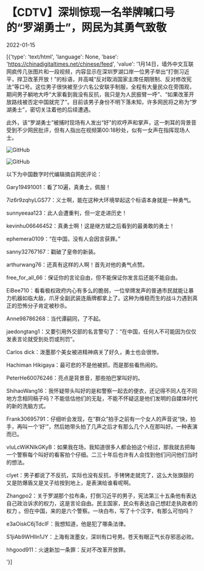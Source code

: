 # 【CDTV】深圳惊现一名举牌喊口号的“罗湖勇士”，网民为其勇气致敬

2022-01-15

[{'type': 'text/html', 'language': None, 'base': 'https://chinadigitaltimes.net/chinese/feed', 'value': '1月14日，墙外中文互联网疯传几张图片和一段视频，内容显示在深圳罗湖口岸一位男子举出“打倒习近平，捍卫改革开放！”的标语，并高喊“反对取消国家主席任期限制、反对修改宪法”等口号。这位男子很快被至少六名公安联手制服，全程有大量民众在旁围观，期间男子躺地大呼“大家看到我没有反抗，我只是为人民振臂一呼”、“如果改革开放路线被否定中国就完了”。目前该男子身份不明下落未知，许多网民将之称为“罗湖勇士”，密切关注着他的后续遭遇。

此外，该“罗湖勇士”被捕时现场有人发出“好”的欢呼声和掌声，这一刺耳的背景音受到不少网民批评，但有人指出在视频第00:18秒处，似有一女声在指挥现场人士。

![GitHub](https://chinadigitaltimes.net/chinese/files/2022/01/image-1642240872770.png)

![GitHub](https://chinadigitaltimes.net/chinese/files/2022/01/image-1642241099568.png)



以下为中国数字时代编辑摘自网民评论：



Gary19491001：看了10遍，真勇士，佩服！

7iz6r9zqhyLGS77：义士啊，能在这种大环境举起这个标语本身就是一种勇气。

sunnyeeaa123：此人会遭重判，但一定走进历史！

kevinhu06646452：真勇士啊！这是继方斌之后看到的最勇敢的勇士！

ephemera0109：“在中国，没有人会因言获罪。”

sanny32767167：戳破了皇帝的新装。

arthurwang76：还真有这样的人啊！首先对他的勇气点赞。

free_for_all_66：保证你的言论自由，但不能保证你发言后还能不能自由。

EiBee710：看看极权政府内心有多么的脆弱，一位举牌发声的普通市民就能让暴力机器如临大敌，爪牙全副武装连盾牌都拿上了。这种为维稳而生的战斗力遇到真正的恐怖分子肯定被秒杀。

Anne98786268：当代谭嗣同，了不起。

jaedongtang1：又要引用外交部的名言警句了：“在中国，任何人不可能因为仅仅发表言论就受到处罚或刑罚”。

Carlos dick：泼墨那个美女被进精神病关了好久，勇士也会很惨。

Hachiman Hikigaya：最可悲的不是他被抓，而是那些看热闹的。

PeterHe60076246：亮点是背景音，那些拍巴掌叫好的。

ShihaoWang16：我怀疑带头叫好的是和警察一起去的便衣，还记得不同人在不同地方念相同稿子吗？不能低估他们的无耻，不能不怀疑这是他们发明的自媒体时代的新的洗脑方式。

Frank30695791：仔细听会发现，在“群众”拍手之前有一个女人的声音说“快，拍手，再叫一个‘好’”，然后她带头拍了几声之后才有那么几个人在那叫好。一种表演而已。

vIuLcWiKNlkGKyB：如果我在场，我知道很多人都会拍这个经过，那我就去把每一个警察每个叫好的看客拍个仔细。二三十年后也许有人会找到他们问问他们当时的想法。

clyet：男子都说了不反抗，实际也没有反抗，手铐铐走就完了，这么大张旗鼓的又是防爆盾又是叉子给按到地上，是表演给谁看呢啊。

Zhangpo2：关于罗湖那个拉布条，打倒习近平的男子，宪法第三十五条他有表达自己政治诉求的权力，这是言论自由。民主国家，民众有表达自己想赶走执政者的权力 。但在中国，来的是六个警察。一块白布，写了十个汉字，有那么可怕吗？

e3aOiskC6jTdcIF：我想知道，他是犯了哪条法律。

S1jiAb9WHlln1JY：上海有泼墨女，深圳有口号男。苍天有眼正气长存邪恶必败。

hhgood911：火速新加一条罪：反对不改革开放罪。

'}]